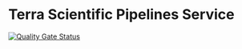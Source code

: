 # Terra Scientific Pipelines Service

[![Quality Gate Status](https://sonarcloud.io/api/project_badges/measure?project=terra-scientific-pipelines-service&metric=alert_status)](https://sonarcloud.io/summary/new_code?id=terra-scientific-pipelines-service)